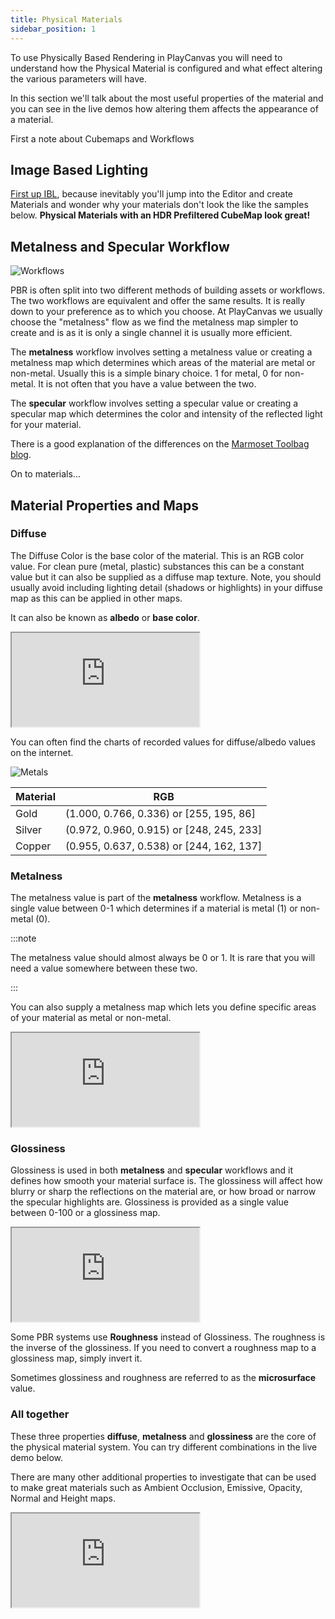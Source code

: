 ```yaml
---
title: Physical Materials
sidebar_position: 1
---
```


To use Physically Based Rendering in PlayCanvas you will need to understand how the Physical Material is configured and what effect altering the various parameters will have.

In this section we'll talk about the most useful properties of the material and you can see in the live demos how altering them affects the appearance of a material.

First a note about Cubemaps and Workflows

## Image Based Lighting

[First up IBL][6], because inevitably you'll jump into the Editor and create Materials and wonder why your materials don't look the like the samples below. **Physical Materials with an HDR Prefiltered CubeMap look great!**

## Metalness and Specular Workflow

![Workflows](/images/user-manual/graphics/physical-rendering/workflows.jpg)

PBR is often split into two different methods of building assets or workflows. The two workflows are equivalent and offer the same results. It is really down to your preference as to which you choose. At PlayCanvas we usually choose the "metalness" flow as we find the metalness map simpler to create and is as it is only a single channel it is usually more efficient.

The **metalness** workflow involves setting a metalness value or creating a metalness map which determines which areas of the material are metal or non-metal. Usually this is a simple binary choice. 1 for metal, 0 for non-metal. It is not often that you have a value between the two.

The **specular** workflow involves setting a specular value or creating a specular map which determines the color and intensity of the reflected light for your material.

There is a good explanation of the differences on the [Marmoset Toolbag blog][5].

On to materials...

## Material Properties and Maps

### Diffuse

The Diffuse Color is the base color of the material. This is an RGB color value. For clean pure (metal, plastic) substances this can be a constant value but it can also be supplied as a diffuse map texture. Note, you should usually avoid including lighting detail (shadows or highlights) in your diffuse map as this can be applied in other maps.

It can also be known as **albedo** or **base color**.

<div className="iframe-container">
    <iframe loading="lazy" src="https://playcanv.as/p/Q28EwTwQ/?color" title="Physical Materials - Diffuse"></iframe>
</div>

You can often find the charts of recorded values for diffuse/albedo values on the internet.

![Metals](/images/user-manual/graphics/physical-rendering/metals.jpg)

| Material | RGB                                      |
|----------|------------------------------------------|
| Gold     | (1.000, 0.766, 0.336) or [255, 195, 86]  |
| Silver   | (0.972, 0.960, 0.915) or [248, 245, 233] |
| Copper   | (0.955, 0.637, 0.538) or [244, 162, 137] |

### Metalness

The metalness value is part of the **metalness** workflow. Metalness is a single value between 0-1 which determines if a material is metal (1) or non-metal (0).

:::note

The metalness value should almost always be 0 or 1. It is rare that you will need a value somewhere between these two.

:::

You can also supply a metalness map which lets you define specific areas of your material as metal or non-metal.

<div className="iframe-container">
    <iframe loading="lazy" src="https://playcanv.as/p/Q28EwTwQ/?metal" title="Physical Materials - Metalness"></iframe>
</div>

### Glossiness

Glossiness is used in both  **metalness** and **specular** workflows and it defines how smooth your material surface is. The glossiness will affect how blurry or sharp the reflections on the material are, or how broad or narrow the specular highlights are. Glossiness is provided as a single value between 0-100 or a glossiness map.

<div className="iframe-container">
    <iframe loading="lazy" src="https://playcanv.as/p/Q28EwTwQ/?gloss" title="Physical Materials - Glossiness"></iframe>
</div>

Some PBR systems use **Roughness** instead of Glossiness. The roughness is the inverse of the glossiness. If you need to convert a roughness map to a glossiness map, simply invert it.

Sometimes glossiness and roughness are referred to as the **microsurface** value.

### All together

These three properties **diffuse**, **metalness** and **glossiness** are the core of the physical material system. You can try different combinations in the live demo below.

There are many other additional properties to investigate that can be used to make great materials such as Ambient Occlusion, Emissive, Opacity, Normal and Height maps.

<div className="iframe-container">
    <iframe loading="lazy" src="https://playcanv.as/p/Q28EwTwQ/" title="Physical Materials - All"></iframe>
</div>

[1]: https://store.playcanvas.com
[2]: /user-manual/glossary#high-dynamic-range
[5]: https://marmoset.co/posts/pbr-texture-conversion/
[6]: /user-manual/graphics/physical-rendering/image-based-lighting/
